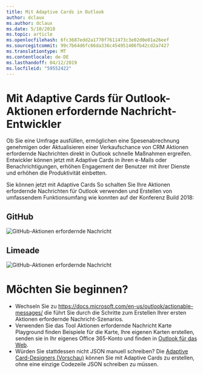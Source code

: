 ```yaml
---
title: Mit Adaptive Cards in Outlook
author: dclaux
ms.author: dclaux
ms.date: 5/10/2018
ms.topic: article
ms.openlocfilehash: 6fc3687edd2a1770f7611473c3e02d0e01a26eef
ms.sourcegitcommit: 99c7b64d6fc66da336c454951406fb42cd2a7427
ms.translationtype: MT
ms.contentlocale: de-DE
ms.lasthandoff: 04/12/2019
ms.locfileid: "59552422"
---
```

# <a name="adaptive-cards-for-outlook-actionable-message-developers"></a>Mit Adaptive Cards für Outlook-Aktionen erfordernde Nachricht-Entwickler

Ob Sie eine Umfrage ausfüllen, ermöglichen eine Spesenabrechnung genehmigen oder Aktualisieren einer Verkaufschance von CRM Aktionen erfordernde Nachrichten direkt in Outlook schnelle Maßnahmen ergreifen. Entwickler können jetzt mit Adaptive Cards in ihren e-Mails oder Benachrichtigungen, erhöhen Engagement der Benutzer mit ihrer Dienste und erhöhen die Produktivität einbetten.

Sie können jetzt mit Adaptive Cards So schalten Sie Ihre Aktionen erfordernde Nachrichten für Outlook verwenden und Erstellen von umfassendem Funktionsumfang wie konnten auf der Konferenz Build 2018:

## <a name="github"></a>GitHub
![GitHub-Aktionen erfordernde Nachricht](media/outlook/GitHub.png)

## <a name="limeade"></a>Limeade
![GitHub-Aktionen erfordernde Nachricht](media/outlook/Limeade.jpg)


# <a name="ready-to-start"></a>Möchten Sie beginnen?

- Wechseln Sie zu https://docs.microsoft.com/en-us/outlook/actionable-messages/ die führt Sie durch die Schritte zum Erstellen Ihrer ersten Aktionen erfordernde Nachricht-Szenarios.
- Verwenden Sie das Tool Aktionen erfordernde Nachricht Karte Playground finden Beispiele für die Karte, Ihre eigenen Karten erstellen, senden sie in Ihr eigenes Office 365-Konto und finden in [Outlook für das Web](https://outlook.office.com).
- Würden Sie stattdessen nicht JSON manuell schreiben? Die [Adaptive Card-Designers (Vorschau)](https://acdesignerbeta.azurewebsites.net) können Sie mit Adaptive Cards zu erstellen, ohne eine einzige Codezeile JSON schreiben zu müssen.